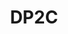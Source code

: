 ---
slug: DP2C
title: "DP2C"
description: "Wireless doorbell with peephole"
image: "/images/smartentry/DP2C.png"
images:
  - url: "/images/smartentry/DP2C.png"
    caption: "Front view"

features:
- "1/3-inch progressive scan CMOS sensor with 2.0mm F2.2 lens and ultra-wide 155° diagonal field of view."
- "Full HD 1080p (2MP) video resolution at 15 frames per second for clear video capture."
- "Infrared separation filter with up to 5 meters night vision capability."
- "PIR motion detection with 110° detection angle and up to 6 meters (20 ft) range, sensitivity adjustable."
- "4.3-inch color screen with sleek silver or gold finish options."
- "Supports microSD card storage up to 512GB for extensive video recording."
- "Built-in high-sensitivity microphone and high-power amplifier for clear two-way audio."
- "Doorbell, power, and screen power buttons for easy operation."
- "EZVIZ Cloud Personal Protocol for secure video and photo encryption."
- "Local and remote video intercom functionality for convenient communication."
- "Wi-Fi connectivity supporting 2.4 GHz bands with WPA2 security and WPS support."
- "Compact dimensions: Screen + base 115.5 x 85.5 x 24.5 mm; Doorbell with hole 71 x 71 x 48.3 mm."
- "Lightweight at 302 grams, with low power consumption (max 2.2W)."
- "Operates reliably from -10°C to 45°C with humidity below 95% (non-condensing)."



specification:
  model: "CS-DP2C"
  image_sensor: "1/3-inch progressive scan CMOS technology"
  lens: "2.0mm @ F2.2, Angle of View (Diagonal): 155°"
  maximum_accuracy: "1080p/2MP"
  framerate: "15 frames per second"
  Ingress_Protection_Degree: "N/A"
  size: "4.3"
  battery: "N/A"
price: "Contact Sales"

---